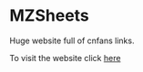 # MZSheets
Huge website full of cnfans links.

To visit the website click [here](https://swzldev.github.io/MZSheets/Items/)
